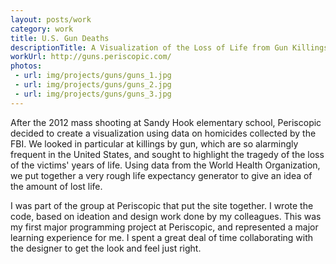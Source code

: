 ```yaml
---
layout: posts/work
category: work
title: U.S. Gun Deaths
descriptionTitle: A Visualization of the Loss of Life from Gun Killings in the U.S.
workUrl: http://guns.periscopic.com/
photos:
 - url: img/projects/guns/guns_1.jpg
 - url: img/projects/guns/guns_2.jpg
 - url: img/projects/guns/guns_3.jpg
---
```


After the 2012 mass shooting at Sandy Hook elementary school, Periscopic decided to create a visualization using data on homicides collected by the FBI. We looked in particular at killings by gun, which are so alarmingly frequent in the United States, and sought to highlight the tragedy of the loss of the victims' years of life. Using data from the World Health Organization, we put together a very rough life expectancy generator to give an idea of the amount of lost life.

I was part of the group at Periscopic that put the site together. I wrote the code, based on ideation and design work done by my colleagues. This was my first major programming project at Periscopic, and represented a major learning experience for me. I spent a great deal of time collaborating with the designer to get the look and feel just right.
